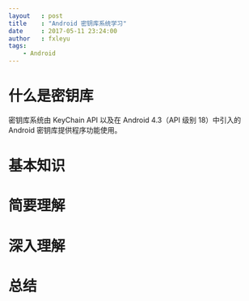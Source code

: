```yaml
---
layout   : post
title    : "Android 密钥库系统学习"
date     : 2017-05-11 23:24:00
author   : fxleyu
tags:
    - Android
---
```

# 什么是密钥库
密钥库系统由 KeyChain API 以及在 Android 4.3（API 级别 18）中引入的 Android 密钥库提供程序功能使用。

# 基本知识

# 简要理解

# 深入理解

# 总结
